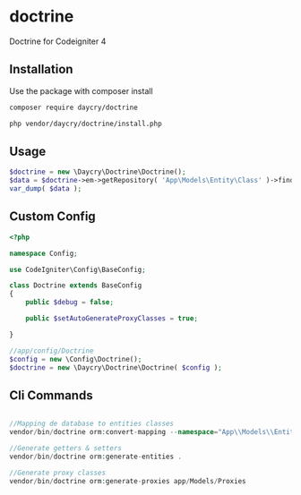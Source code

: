 # doctrine
Doctrine for Codeigniter 4

## Installation

Use the package with composer install

```bash
composer require daycry/doctrine

php vendor/daycry/doctrine/install.php

```

## Usage

```php
$doctrine = new \Daycry\Doctrine\Doctrine();
$data = $doctrine->em->getRepository( 'App\Models\Entity\Class' )->findOneBy( array( 'id' => 1 ) );
var_dump( $data );

```


## Custom Config

```php
<?php 

namespace Config;

use CodeIgniter\Config\BaseConfig;

class Doctrine extends BaseConfig
{
    public $debug = false;

    public $setAutoGenerateProxyClasses = true;

}

```

```php
//app/config/Doctrine
$config = new \Config\Doctrine();
$doctrine = new \Daycry\Doctrine\Doctrine( $config );

```

## Cli Commands

```php

//Mapping de database to entities classes
vendor/bin/doctrine orm:convert-mapping --namespace="App\\Models\\Entity\\" --force --from-database annotation .

//Generate getters & setters
vendor/bin/doctrine orm:generate-entities .

//Generate proxy classes
vendor/bin/doctrine orm:generate-proxies app/Models/Proxies

```